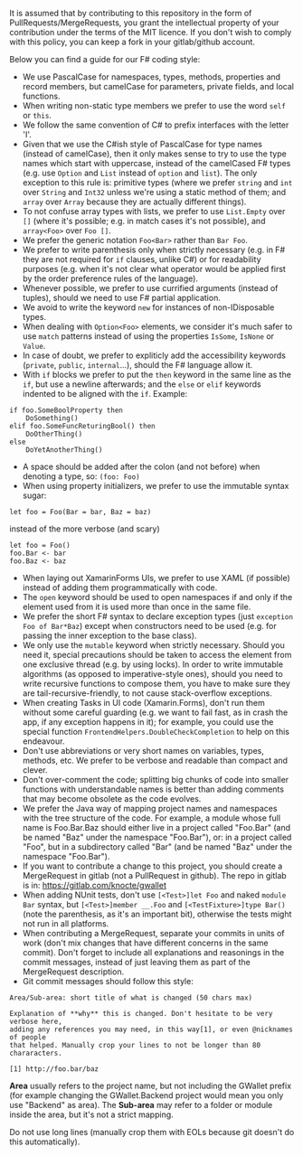 It is assumed that by contributing to this repository in the form of
PullRequests/MergeRequests, you grant the intellectual property of your
contribution under the terms of the MIT licence.
If you don't wish to comply with this policy, you can keep a fork in your
gitlab/github account.

Below you can find a guide for our F# coding style:

* We use PascalCase for namespaces, types, methods, properties and record
members, but camelCase for parameters, private fields, and local functions.
* When writing non-static type members we prefer to use the word `self` or
`this`.
* We follow the same convention of C# to prefix interfaces with the letter 'I'.
* Given that we use the C#ish style of PascalCase for type names (instead of
camelCase), then it only makes sense to try to use the type names which start
with uppercase, instead of the camelCased F# types (e.g. use `Option` and `List`
instead of `option` and `list`). The only exception to this rule is: primitive
types (where we prefer `string` and `int` over `String` and `Int32` unless we're
using a static method of them; and `array` over `Array` because they are actually
different things).
* To not confuse array types with lists, we prefer to use `List.Empty` over `[]`
(where it's possible; e.g. in match cases it's not possible), and `array<Foo>`
over `Foo []`.
* We prefer the generic notation `Foo<Bar>` rather than `Bar Foo`.
* We prefer to write parenthesis only when strictly necessary (e.g. in F# they
are not required for `if` clauses, unlike C#) or for readability purposes (e.g.
when it's not clear what operator would be applied first by the order preference
rules of the language).
* Whenever possible, we prefer to use currified arguments (instead of tuples),
should we need to use F# partial application.
* We avoid to write the keyword `new` for instances of non-IDisposable types.
* When dealing with `Option<Foo>` elements, we consider it's much safer to use
`match` patterns instead of using the properties `IsSome`, `IsNone` or `Value`.
* In case of doubt, we prefer to expliticly add the accessibility keywords
(`private`, `public`, `internal`...), should the F# language allow it.
* With `if` blocks we prefer to put the `then` keyword in the same line as the
`if`, but use a newline afterwards; and the `else` or `elif` keywords indented
to be aligned with the `if`. Example:

```
if foo.SomeBoolProperty then
    DoSomething()
elif foo.SomeFuncReturingBool() then
    DoOtherThing()
else
    DoYetAnotherThing()
```

* A space should be added after the colon (and not before) when denoting a type,
so: `(foo: Foo)`
* When using property initializers, we prefer to use the immutable syntax sugar:
```
let foo = Foo(Bar = bar, Baz = baz)
```
instead of the more verbose (and scary)
```
let foo = Foo()
foo.Bar <- bar
foo.Baz <- baz
```
* When laying out XamarinForms UIs, we prefer to use XAML (if possible) instead
of adding them programmatically with code.
* The `open` keyword should be used to open namespaces if and only if the
element used from it is used more than once in the same file.
* We prefer the short F# syntax to declare exception types (just
`exception Foo of Bar*Baz`) except when constructors need to be used (e.g. for
passing the inner exception to the base class).
* We only use the `mutable` keyword when strictly necessary. Should you need it,
special precautions should be taken to access the element from one exclusive
thread (e.g. by using locks). In order to write immutable algorithms (as opposed
to imperative-style ones), should you need to write recursive functions to
compose them, you have to make sure they are tail-recursive-friendly, to not
cause stack-overflow exceptions.
* When creating Tasks in UI code (Xamarin.Forms), don't run them without some
careful guarding (e.g. we want to fail fast, as in crash the app, if any
exception happens in it); for example, you could use the special function
`FrontendHelpers.DoubleCheckCompletion` to help on this endeavour.
* Don't use abbreviations or very short names on variables, types, methods, etc.
We prefer to be verbose and readable than compact and clever.
* Don't over-comment the code; splitting big chunks of code into smaller
functions with understandable names is better than adding comments that may
become obsolete as the code evolves.
* We prefer the Java way of mapping project names and namespaces with the tree
structure of the code. For example, a module whose full name is Foo.Bar.Baz
should either live in a project called "Foo.Bar" (and be named "Baz" under
the namespace "Foo.Bar"), or: in a project called "Foo", but in a subdirectory
called "Bar" (and be named "Baz" under the namespace "Foo.Bar").
* If you want to contribute a change to this project, you should create a
MergeRequest in gitlab (not a PullRequest in github). The repo in gitlab is in:
https://gitlab.com/knocte/gwallet
* When adding NUnit tests, don't use `[<Test>]let Foo` and naked `module Bar`
syntax, but `[<Test>]member __.Foo` and `[<TestFixture>]type Bar()` (note the
parenthesis, as it's an important bit), otherwise the tests might not run in
all platforms.
* When contributing a MergeRequest, separate your commits in units of work
(don't mix changes that have different concerns in the same commit). Don't
forget to include all explanations and reasonings in the commit messages,
instead of just leaving them as part of the MergeRequest description.
* Git commit messages should follow this style:

```
Area/Sub-area: short title of what is changed (50 chars max)

Explanation of **why** this is changed. Don't hesitate to be very verbose here,
adding any references you may need, in this way[1], or even @nicknames of people
that helped. Manually crop your lines to not be longer than 80 chararacters.

[1] http://foo.bar/baz
```
**Area** usually refers to the project name, but not including the GWallet
prefix (for example changing the GWallet.Backend project would mean you only use
"Backend" as area). The **Sub-area** may refer to a folder or module inside the
area, but it's not a strict mapping.

Do not use long lines (manually crop them with EOLs because git doesn't do this
automatically).
